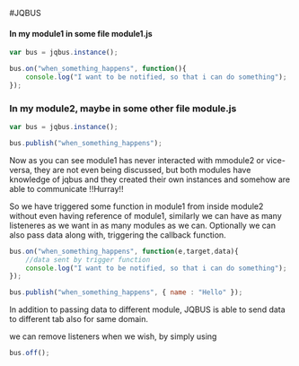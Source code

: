 #JQBUS


#### In my module1 in some file module1.js
```javascript
var bus = jqbus.instance();

bus.on("when_something_happens", function(){
    console.log("I want to be notified, so that i can do something");
});

```

### In my module2, maybe in some other file module.js
```javascript
var bus = jqbus.instance();

bus.publish("when_something_happens");

```

Now as you can see module1 has never interacted with mmodule2 or vice-versa, they are not even being discussed, but both modules have knowledge of jqbus and they created their own instances
 and somehow are able to communicate !!Hurray!!
 
 So we have triggered some function in module1 from inside module2 without even having reference of module1, similarly we can have as many listeneres as we want in as many modules as we can.
 Optionally we can also pass data along with, triggering the callback function.


```javascript
bus.on("when_something_happens", function(e,target,data){
    //data sent by trigger function
    console.log("I want to be notified, so that i can do something");
});

bus.publish("when_something_happens", { name : "Hello" });
`````

In addition to passing data to different module, JQBUS is able to send data to different tab also for same domain.

we can remove listeners when we wish, by simply using 
```javascript
bus.off();
```

